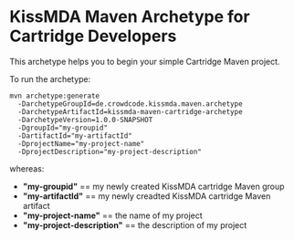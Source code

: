 KissMDA Maven Archetype for Cartridge Developers
================================================
This archetype helps you to begin your simple Cartridge Maven project.

To run the archetype:

```
mvn archetype:generate                                  
  -DarchetypeGroupId=de.crowdcode.kissmda.maven.archetype
  -DarchetypeArtifactId=kissmda-maven-cartridge-archetype
  -DarchetypeVersion=1.0.0-SNAPSHOT
  -DgroupId="my-groupid"
  -DartifactId="my-artifactId"
  -DprojectName="my-project-name"
  -DprojectDescription="my-project-description"
```

whereas:
* **"my-groupid"** == my newly created KissMDA cartridge Maven group
* **"my-artifactId"** == my newly creadted KissMDA cartridge Maven artifact
 * **"my-project-name"** == the name of my project
 * **"my-project-description"** == the description of my project